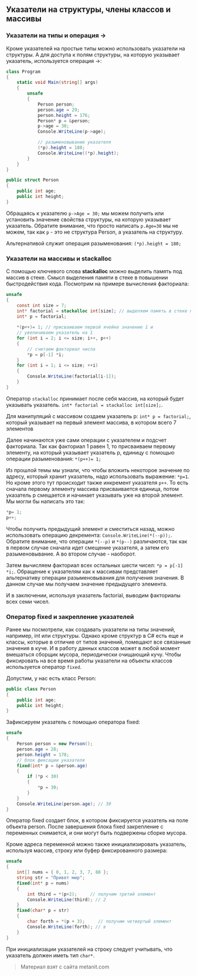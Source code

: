 ## Указатели на структуры, члены классов и массивы

### Указатели на типы и операция ->

Кроме указателей на простые типы можно использовать указатели на структуры. А для доступа к полям структуры, на которую указывает указатель, используется операция ->:

```cs
class Program
{
    static void Main(string[] args)
    {
        unsafe 
        {
            Person person;
            person.age = 29;
            person.height = 176;
            Person* p = &person;
            p->age = 30;
            Console.WriteLine(p->age);

            // разыменовывание указателя
            (*p).height = 180;
            Console.WriteLine((*p).height);
        }
    }
}

public struct Person
{
    public int age;
    public int height;
}
```

Обращаясь к указателю `p->Age = 30;` мы можем получить или установить значение свойства структуры, на которую указывает указатель. Обратите внимание, что просто написать `p.Age=30` мы не можем, так как `p` - это не структура Person, а указатель на структуру.

Альтернативой служит операция разыменования: `(*p).height = 180;`

### Указатели на массивы и stackalloc

С помощью ключевого слова **stackalloc** можно выделить память под массив в стеке. Смысл выделения памяти в стеке в повышении быстродействия кода. Посмотрим на примере вычисления факториала:

```cs
unsafe 
{
    const int size = 7;
    int* factorial = stackalloc int[size]; // выделяем память в стеке под семь объектов int
    int* p = factorial;
                
    *(p++)= 1; // присваиваем первой ячейке значение 1 и
    // увеличиваем указатель на 1
    for (int i = 2; i <= size; i++, p++)
    {
        // считаем факториал числа
        *p = p[-1] *i;
    }
    for (int i = 1; i <= size; ++i)
    {
        Console.WriteLine(factorial[i-1]);
    }
}
```

Оператор `stackalloc` принимает после себя массив, на который будет указывать указатель. `int* factorial = stackalloc int[size];`.

Для манипуляций с массивом создаем указатель p: `int* p = factorial;`, который указывает на первый элемент массива, в котором всего 7 элементов

Далее начинаются уже сами операции с указателем и подсчет факториала. Так как факториал 1 равен 1, то присваиваем первому элементу, на который указывает указатель p, единицу с помощью операции разыменования: `*(p++)= 1;`

Из прошлой темы мы узнали, что чтобы вложить некоторое значение по адресу, который хранит указатель, надо использовать выражение: `*p=1`. Но кроме этого тут происходит также инкремент указателя `p++`. То есть сначала первому элементу массива присваивается единица, потом указатель p смещается и начинает указывать уже на второй элемент. Мы могли бы написать это так:

```cs
*p= 1;
p++;
```

Чтобы получить предыдущий элемент и сместиться назад, можно использовать операцию декремента: `Console.WriteLine(*(--p));`. Обратите внимание, что операции `*(--p)` и `*(p--)` различаются, так как в первом случае сначала идет смещение указателя, а затем его разыменовывание. А во втором случае - наоборот.

Затем вычисляем факториал всех остальных шести чисел: `*p = p[-1] *i;`. Обращение к указателям как к массивам представляет альтернативу операции разыменовывания для получения значения. В данном случае мы получаем значение предыдущего элемента.

И в заключении, используя указатель factorial, выводим факториалы всех семи чисел.

### Оператор fixed и закрепление указателей

Ранее мы посмотрели, как создавать указатели на типы значений, например, int или структуры. Однако кроме структур в C# есть еще и классы, которые в отличие от типов значений, помещают все связанные значения в куче. И в работу данных классов может в любой момент вмешаться сборщик мусора, периодически очищающий кучу. Чтобы фиксировать на все время работы указатели на объекты классов используется оператор `fixed`.

Допустим, у нас есть класс Person:

```cs
public class Person
{
    public int age;
    public int height;
}
```

Зафиксируем указатель с помощью оператора fixed:

```cs
unsafe 
{
    Person person = new Person();
    person.age = 28;
    person.height = 178;
    // блок фиксации указателя
    fixed(int* p = &person.age)
    {
        if (*p < 30)
        {
            *p = 30;
        }
    }
    Console.WriteLine(person.age); // 30
}
```

Оператор fixed создает блок, в котором фиксируется указатель на поле объекта person. После завершения блока fixed закрепление с переменных снимается, и они могут быть подвержены сборке мусора.

Кроме адреса переменной можно также инициализировать указатель, используя массив, строку или буфер фиксированного размера:

```cs
unsafe 
{
    int[] nums = { 0, 1, 2, 3, 7, 88 };
    string str = "Привет мир";
    fixed(int* p = nums)
    {
        int third = *(p+2);     // получим третий элемент
        Console.WriteLine(third); // 2
    }
    fixed(char* p = str)
    {
        char forth = *(p + 3);     // получим четвертый элемент
        Console.WriteLine(forth); // в
    }
}
```

При инициализации указателей на строку следует учитывать, что указатель должен иметь тип `char*`.


> Материал взят с сайта metanit.com